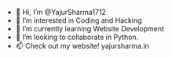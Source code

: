 - 👋 Hi, I’m @YajurSharma1712
- 👀 I’m interested in Coding and Hacking
- 🌱 I’m currently learning Website Development
- 💞️ I’m looking to collaborate in Python.
- 📫 Check out my website! yajursharma.in

<!---
YajurSharma1712/YajurSharma1712 is a ✨ special ✨ repository because its `README.md` (this file) appears on your GitHub profile.
You can click the Preview link to take a look at your changes.
--->
